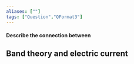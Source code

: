 ```yaml
---
aliases: [""]
tags: ["Question","QFormat3"]
---
```


#### Describe the connection between
## Band theory and electric current
